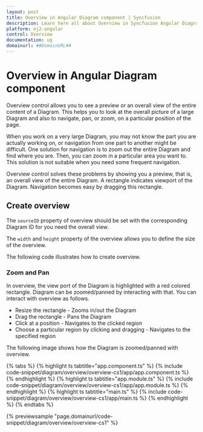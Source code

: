 ```yaml
---
layout: post
title: Overview in Angular Diagram component | Syncfusion
description: Learn here all about Overview in Syncfusion Angular Diagram component of Syncfusion Essential JS 2 and more.
platform: ej2-angular
control: Overview 
documentation: ug
domainurl: ##DomainURL##
---
```


# Overview in Angular Diagram component

Overview control allows you to see a preview or an overall view of the entire content of a Diagram. This helps you to look at the overall picture of a large Diagram and also to navigate, pan, or zoom, on a particular position of the page.

When you work on a very large Diagram, you may not know the part you are actually working on, or navigation from one part to another might be difficult. One solution for navigation is to zoom out the entire Diagram and find where you are. Then, you can zoom in a particular area you want to. This solution is not suitable when you need some frequent navigation.

Overview control solves these problems by showing you a preview, that is, an overall view of the entire Diagram. A rectangle indicates viewport of the Diagram. Navigation becomes easy by dragging this rectangle.

## Create overview

The `sourceID` property of overview should be set with the corresponding Diagram ID for you need the overall view.

The `width` and `height` property of the overview allows you to define the size of the overview.

The following code illustrates how to create overview.

### Zoom and Pan

In overview, the view port of the Diagram is highlighted with a red colored rectangle. Diagram can be zoomed/panned by interacting with that. You can interact with overview as follows.

* Resize the rectangle - Zooms in/out the Diagram
* Drag the rectangle - Pans the Diagram
* Click at a position - Navigates to the clicked region
* Choose a particular region by clicking and dragging - Navigates to the specified region

The following image shows how the Diagram is zoomed/panned with overview.

{% tabs %}
{% highlight ts tabtitle="app.component.ts" %}
{% include code-snippet/diagram/overview/overview-cs1/app/app.component.ts %}
{% endhighlight %}
{% highlight ts tabtitle="app.module.ts" %}
{% include code-snippet/diagram/overview/overview-cs1/app/app.module.ts %}
{% endhighlight %}
{% highlight ts tabtitle="main.ts" %}
{% include code-snippet/diagram/overview/overview-cs1/app/main.ts %}
{% endhighlight %}
{% endtabs %}
  
{% previewsample "page.domainurl/code-snippet/diagram/overview/overview-cs1" %}
